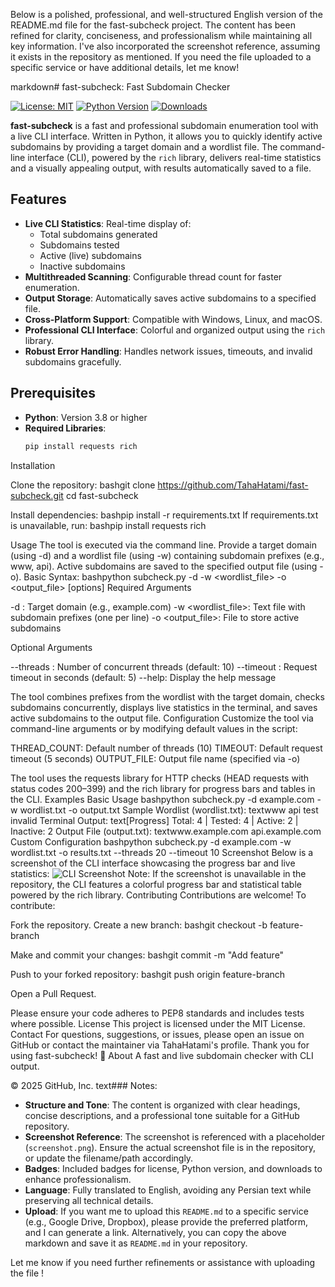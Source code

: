 Below is a polished, professional, and well-structured English version of the README.md file for the fast-subcheck project. The content has been refined for clarity, conciseness, and professionalism while maintaining all key information. I've also incorporated the screenshot reference, assuming it exists in the repository as mentioned. If you need the file uploaded to a specific service or have additional details, let me know!

markdown# fast-subcheck: Fast Subdomain Checker

[![License: MIT](https://img.shields.io/badge/License-MIT-yellow.svg)](https://opensource.org/licenses/MIT)
[![Python Version](https://img.shields.io/badge/Python-3.8+-blue.svg)](https://www.python.org/)
[![Downloads](https://img.shields.io/github/downloads/TahaHatami/fast-subcheck/total)](https://github.com/TahaHatami/fast-subcheck/releases)

**fast-subcheck** is a fast and professional subdomain enumeration tool with a live CLI interface. Written in Python, it allows you to quickly identify active subdomains by providing a target domain and a wordlist file. The command-line interface (CLI), powered by the `rich` library, delivers real-time statistics and a visually appealing output, with results automatically saved to a file.

## Features

- **Live CLI Statistics**: Real-time display of:
  - Total subdomains generated
  - Subdomains tested
  - Active (live) subdomains
  - Inactive subdomains
- **Multithreaded Scanning**: Configurable thread count for faster enumeration.
- **Output Storage**: Automatically saves active subdomains to a specified file.
- **Cross-Platform Support**: Compatible with Windows, Linux, and macOS.
- **Professional CLI Interface**: Colorful and organized output using the `rich` library.
- **Robust Error Handling**: Handles network issues, timeouts, and invalid subdomains gracefully.

## Prerequisites

- **Python**: Version 3.8 or higher
- **Required Libraries**:
  ```bash
  pip install requests rich
Installation

Clone the repository:
bashgit clone https://github.com/TahaHatami/fast-subcheck.git
cd fast-subcheck

Install dependencies:
bashpip install -r requirements.txt
If requirements.txt is unavailable, run:
bashpip install requests rich


Usage
The tool is executed via the command line. Provide a target domain (using -d) and a wordlist file (using -w) containing subdomain prefixes (e.g., www, api). Active subdomains are saved to the specified output file (using -o).
Basic Syntax:
bashpython subcheck.py -d <domain> -w <wordlist_file> -o <output_file> [options]
Required Arguments

-d <domain>: Target domain (e.g., example.com)
-w <wordlist_file>: Text file with subdomain prefixes (one per line)
-o <output_file>: File to store active subdomains

Optional Arguments

--threads <number>: Number of concurrent threads (default: 10)
--timeout <seconds>: Request timeout in seconds (default: 5)
--help: Display the help message

The tool combines prefixes from the wordlist with the target domain, checks subdomains concurrently, displays live statistics in the terminal, and saves active subdomains to the output file.
Configuration
Customize the tool via command-line arguments or by modifying default values in the script:

THREAD_COUNT: Default number of threads (10)
TIMEOUT: Default request timeout (5 seconds)
OUTPUT_FILE: Output file name (specified via -o)

The tool uses the requests library for HTTP checks (HEAD requests with status codes 200–399) and the rich library for progress bars and tables in the CLI.
Examples
Basic Usage
bashpython subcheck.py -d example.com -w wordlist.txt -o output.txt
Sample Wordlist (wordlist.txt):
textwww
api
test
invalid
Terminal Output:
text[Progress] Total: 4 | Tested: 4 | Active: 2 | Inactive: 2
Output File (output.txt):
textwww.example.com
api.example.com
Custom Configuration
bashpython subcheck.py -d example.com -w wordlist.txt -o results.txt --threads 20 --timeout 10
Screenshot
Below is a screenshot of the CLI interface showcasing the progress bar and live statistics:
<img src="screenshot.png" alt="CLI Screenshot">
Note: If the screenshot is unavailable in the repository, the CLI features a colorful progress bar and statistical table powered by the rich library.
Contributing
Contributions are welcome! To contribute:

Fork the repository.
Create a new branch:
bashgit checkout -b feature-branch

Make and commit your changes:
bashgit commit -m "Add feature"

Push to your forked repository:
bashgit push origin feature-branch

Open a Pull Request.

Please ensure your code adheres to PEP8 standards and includes tests where possible.
License
This project is licensed under the MIT License.
Contact
For questions, suggestions, or issues, please open an issue on GitHub or contact the maintainer via TahaHatami's profile.
Thank you for using fast-subcheck! 🚀
About
A fast and live subdomain checker with CLI output.

© 2025 GitHub, Inc.
text### Notes:
- **Structure and Tone**: The content is organized with clear headings, concise descriptions, and a professional tone suitable for a GitHub repository.
- **Screenshot Reference**: The screenshot is referenced with a placeholder (`screenshot.png`). Ensure the actual screenshot file is in the repository, or update the filename/path accordingly.
- **Badges**: Included badges for license, Python version, and downloads to enhance professionalism.
- **Language**: Fully translated to English, avoiding any Persian text while preserving all technical details.
- **Upload**: If you want me to upload this `README.md` to a specific service (e.g., Google Drive, Dropbox), please provide the preferred platform, and I can generate a link. Alternatively, you can copy the above markdown and save it as `README.md` in your repository.

Let me know if you need further refinements or assistance with uploading the file !
